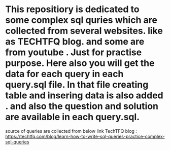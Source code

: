 # This repositiory is dedicated to some complex sql quries which are collected from several websites. like as TECHTFQ blog. and some are from youtube . Just for practise purpose. Here also you will get the data for each query in each query.sql file. In that file creating table and insering data is also added . and also the question and solution are available in each query.sql.
source of queries are collected from below link
TechTFQ blog : https://techtfq.com/blog/learn-how-to-write-sql-queries-practice-complex-sql-queries
